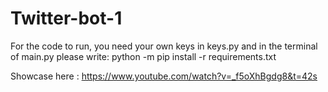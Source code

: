 # Twitter-bot-1

For the code to run, you need your own keys in keys.py and in the terminal of main.py please write: python -m pip install -r requirements.txt

Showcase here : https://www.youtube.com/watch?v=_f5oXhBgdg8&t=42s
